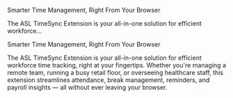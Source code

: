 Smarter Time Management, Right From Your Browser

The ASL TimeSync Extension is your all-in-one solution for efficient workforce…

Smarter Time Management, Right From Your Browser

The ASL TimeSync Extension is your all-in-one solution for efficient workforce time tracking, right at your fingertips. Whether you're managing a remote team, running a busy retail floor, or overseeing healthcare staff, this extension streamlines attendance, break management, reminders, and payroll insights — all without ever leaving your browser.
